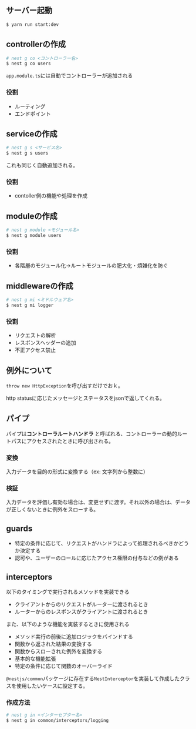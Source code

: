 ## サーバー起動
```bash
$ yarn run start:dev
```

## controllerの作成
```bash
# nest g co <コントローラー名>
$ nest g co users
```

`app.module.ts`には自動でコントローラーが追加される

### 役割
- ルーティング
- エンドポイント

## serviceの作成
```bash
# nest g s <サービス名>
$ nest g s users
```

これも同じく自動追加される。

### 役割
- contoller側の機能や処理を作成

## moduleの作成
```bash
# nest g module <モジュール名>
$ nest g module users
```

### 役割
- 各階層のモジュール化→ルートモジュールの肥大化・煩雑化を防ぐ


## middlewareの作成
```bash
# nest g mi <ミドルウェア名>
$ nest g mi logger
```

### 役割
- リクエストの解析
- レスポンスヘッダーの追加
- 不正アクセス禁止

## 例外について
`throw new HttpException`を呼び出すだけでおｋ。

http statusに応じたメッセージとステータスをjsonで返してくれる。

## パイプ
パイプは**コントローラルートハンドラ** と呼ばれる、コントローラーの動的ルートパスにアクセスされたときに呼び出される。

### 変換
入力データを目的の形式に変換する（ex: 文字列から整数に）

### 検証
入力データを評価し有効な場合は、変更せずに渡す。それ以外の場合は、データが正しくないときに例外をスローする。

## guards
- 特定の条件に応じて、リクエストがハンドラによって処理されるべきかどうか決定する
- 認可や、ユーザーのロールに応じたアクセス権限の付与などの例がある

## interceptors
以下のタイミングで実行されるメソッドを実装できる
- クライアントからのリクエストがルーターに渡されるとき
- ルーターからのレスポンスがクライアントに渡されるとき

また、以下のような機能を実装するときに使用される
- メソッド実行の前後に追加ロジックをバインドする
- 関数から返された結果の変換する
- 関数からスローされた例外を変換する
- 基本的な機能拡張
- 特定の条件に応じて関数のオーバーライド

`@nestjs/common`パッケージに存在する`NestInterceptor`を実装して作成したクラスを使用したいケースに設定する。

### 作成方法
```bash
# nest g in <インターセプター名>
$ nest g in common/interceptors/logging
```
